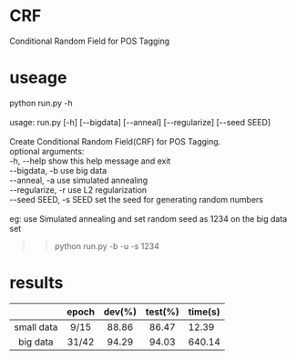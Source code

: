 # CRF
Conditional Random Field for POS Tagging
# useage
python run.py -h <br>
<br>
usage: run.py [-h] [--bigdata] [--anneal] [--regularize] [--seed SEED] <br>
<br>
Create Conditional Random Field(CRF) for POS Tagging. <br>
optional arguments: <br>
    -h, --help            show this help message and exit <br>
    --bigdata, -b         use big data <br>
    --anneal, -a          use simulated annealing <br>
    --regularize, -r      use L2 regularization <br>
    --seed SEED, -s SEED  set the seed for generating random numbers <br>
<br>
eg: use Simulated annealing and set random seed as 1234 on the big data set <br>
>>python run.py -b -u -s 1234 <br>

# results

|     | epoch | dev(%) | test(%) | time(s) |
|:-------:|:-------:|:-------:|:-------:|:--------|
| small data | 9/15 | 88.86 | 86.47 | 12.39 |
| big data | 31/42 | 94.29 | 94.03 | 640.14 |
